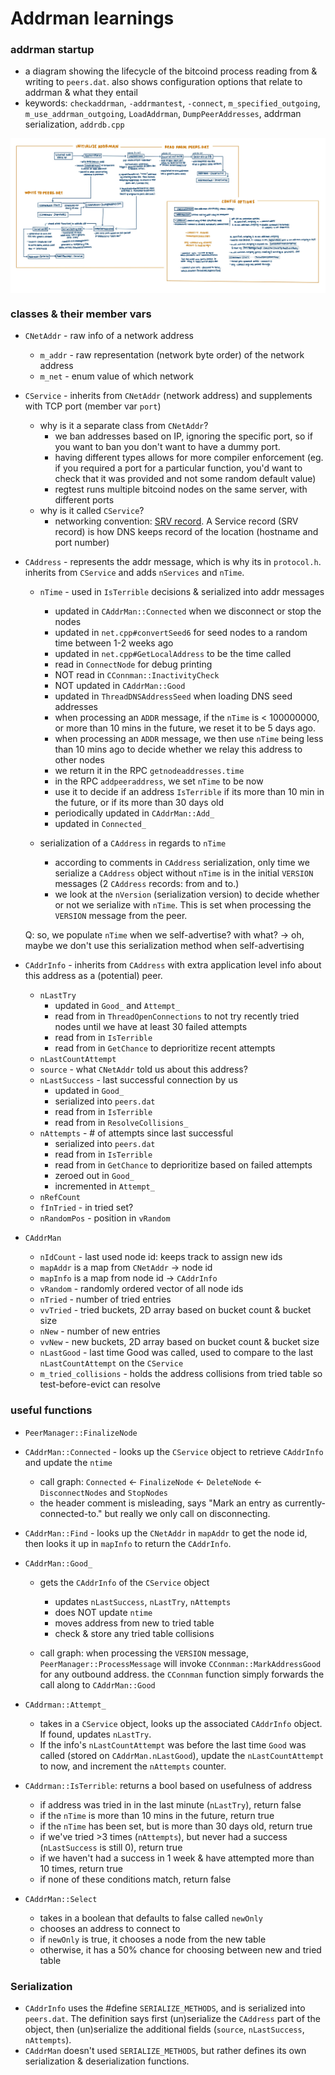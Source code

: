 # Addrman learnings

### addrman startup
- a diagram showing the lifecycle of the bitcoind process reading from & writing
to `peers.dat`. also shows configuration  options that relate to addrman & what
they entail
- keywords: `checkaddrman`, `-addrmantest`, `-connect`, `m_specified_outgoing`,
  `m_use_addrman_outgoing`, `LoadAddrman`, `DumpPeerAddresses`, addrman
  serialization, `addrdb.cpp`

<img src="/images/addrman-startup.jpg" align="middle"></img>

### classes & their member vars
- `CNetAddr` - raw info of a network address
  - `m_addr` - raw representation (network byte order) of the network address
  - `m_net` - enum value of which network

- `CService` - inherits from `CNetAddr` (network address) and supplements with
  TCP port (member var `port`)
  - why is it a separate class from `CNetAddr`?
    - we ban addresses based on IP, ignoring the specific port, so if you want
      to ban you don't want to have a dummy port.
    - having different types allows for more compiler enforcement (eg. if you
      required a port for a particular function, you'd want to check that it
      was provided and not some random default value)
    - regtest runs multiple bitcoind nodes on the same server, with different
      ports
  - why is it called `CService`?
    - networking convention: [SRV record](https://en.wikipedia.org/wiki/SRV_record).
    A Service record (SRV record) is how DNS keeps record of the location
    (hostname and port number)

- `CAddress` - represents the addr message, which is why its in `protocol.h`.
  inherits from `CService` and adds `nServices` and `nTime`.
  - `nTime` - used in `IsTerrible` decisions & serialized into addr messages
    - updated in `CAddrMan::Connected` when we disconnect or stop the nodes
    - updated in `net.cpp#convertSeed6` for seed nodes to a random time between
      1-2 weeks ago
    - updated in `net.cpp#GetLocalAddress` to be the time called
    - read in `ConnectNode` for debug printing
    - NOT read in `CConnman::InactivityCheck`
    - NOT updated in `CAddrMan::Good`
    - updated in `ThreadDNSAddressSeed` when loading DNS seed addresses
    - when processing an `ADDR` message, if the `nTime` is < 100000000, or more
      than 10 mins in the future, we reset it to be 5 days ago.
    - when processing an `ADDR` message, we then use `nTime` being less than 10
      mins ago to decide whether we relay this address to other nodes
    - we return it in the RPC `getnodeaddresses.time`
    - in the RPC `addpeeraddress`, we set `nTime` to be now
    - use it to decide if an address `IsTerrible` if its more than 10 min in
      the future, or if its more than 30 days old
    - periodically updated in `CAddrMan::Add_`
    - updated in `Connected_`

  - serialization of a `CAddress` in regards to `nTime`
    - according to comments in `CAddress` serialization, only time we serialize a
      `CAddress` object without `nTime` is in the initial `VERSION` messages (2
      `CAddress` records: from and to.)
    - we look at the `nVersion` (serialization version) to decide whether or not
      we serialize with `nTime`. This is set when processing the `VERSION`
      message from the peer.

  Q: so, we populate `nTime` when we self-advertise? with what?
  -> oh, maybe we don't use this serialization method when self-advertising

- `CAddrInfo` - inherits from `CAddress` with extra application level info
  about this address as a (potential) peer.
    - `nLastTry`
      - updated in `Good_` and `Attempt_`
      - read from in `ThreadOpenConnections` to not try recently tried nodes until
        we have at least 30 failed attempts
      - read from in `IsTerrible`
      - read from in `GetChance` to deprioritize recent attempts
    - `nLastCountAttempt`
    - `source` - what `CNetAddr` told us about this address?
    - `nLastSuccess` - last successful connection by us
      - updated in `Good_`
      - serialized into `peers.dat`
      - read from in `IsTerrible`
      - read from in `ResolveCollisions_`
    - `nAttempts` - # of attempts since last successful
      - serialized into `peers.dat`
      - read from in `IsTerrible`
      - read from in `GetChance` to deprioritize based on failed attempts
      - zeroed out in `Good_`
      - incremented in `Attempt_`
    - `nRefCount`
    - `fInTried` - in tried set?
    - `nRandomPos` - position in `vRandom`

- `CAddrMan`
  - `nIdCount` - last used node id: keeps track to assign new ids
  - `mapAddr` is a map from `CNetAddr` -> node id
  - `mapInfo` is a map from node id -> `CAddrInfo`
  - `vRandom` - randomly ordered vector of all node ids
  - `nTried` - number of tried entries
  - `vvTried` - tried buckets, 2D array based on bucket count & bucket size
  - `nNew` - number of new entries
  - `vvNew` - new buckets, 2D array based on bucket count & bucket size
  - `nLastGood` - last time Good was called, used to compare to the last
    `nLastCountAttempt` on the `CService`
  - `m_tried_collisions` - holds the address collisions from tried table so
    test-before-evict can resolve

### useful functions
- `PeerManager::FinalizeNode`

- `CAddrMan::Connected` - looks up the `CService` object to retrieve
  `CAddrInfo` and update the `ntime`
  - call graph: `Connected` <- `FinalizeNode` <- `DeleteNode` <-
    `DisconnectNodes` and `StopNodes`
  - the header comment is misleading, says "Mark an entry as currently-connected-to."
    but really we only call on disconnecting.

- `CAddrMan::Find` - looks up the `CNetAddr` in `mapAddr` to get the node id,
  then looks it up in `mapInfo` to return the `CAddrInfo`.

- `CAddrMan::Good_`
  - gets the `CAddrInfo` of the `CService` object
	- updates `nLastSuccess`, `nLastTry`, `nAttempts`
	- does NOT update `ntime`
	- moves address from new to tried table
	- check & store any tried table collisions

  - call graph: when processing the `VERSION` message,
    `PeerManager::ProcessMessage` will invoke `CConnman::MarkAddressGood` for
    any outbound address. the `CConnman` function simply forwards the call
    along to `CAddrMan::Good`


- `CAddrman::Attempt_`
  - takes in a `CService` object, looks up the associated `CAddrInfo` object.
    If found, updates `nLastTry`.
  - If the info's `nLastCountAttempt` was before the last time `Good` was
    called (stored on `CAddrMan.nLastGood`), update the `nLastCountAttempt`
    to now, and increment the `nAttempts` counter.

- `CAddrman::IsTerrible`: returns a bool based on usefulness of address
  - if address was tried in in the last minute (`nLastTry`), return false
  - if the `nTime` is more than 10 mins in the future, return true
  - if the `nTime` has been set, but is more than 30 days old, return true
  - if we've tried >3 times (`nAttempts`), but never had a success
    (`nLastSuccess` is still 0), return true
  - if we haven't had a success in 1 week & have attempted more than 10 times,
    return true
  - if none of these conditions match, return false

- `CAddrMan::Select`
  - takes in a boolean that defaults to false called `newOnly`
  - chooses an address to connect to
  - if `newOnly` is true, it chooses a node from the new table
  - otherwise, it has a 50% chance for choosing between new and tried table


### Serialization
- `CAddrInfo` uses the #define `SERIALIZE_METHODS`, and is serialized into
  `peers.dat`. The definition says first (un)serialize the `CAddress` part of
  the object, then (un)serialize the additional fields (`source`,
  `nLastSuccess`, `nAttempts`).
- `CAddrMan` doesn't used `SERIALIZE_METHODS`, but rather defines its own
  serialization & deserialization functions.

